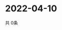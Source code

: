 # 2022-04-10
  共 0条

  <!-- BEGIN -->
  <!-- 最后更新时间Sun Apr 10 2022 00:27:56 GMT+0000 (Coordinated Universal Time) -->
  
  <!-- END -->
  
  
